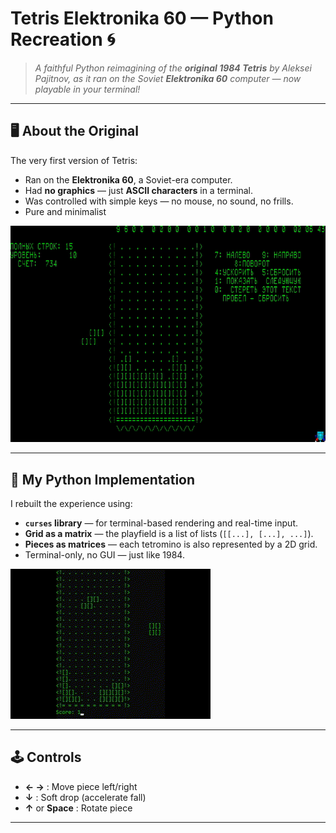 # Tetris Elektronika 60 — Python Recreation 🌀

> *A faithful Python reimagining of the **original 1984 Tetris** by Aleksei Pajitnov, as it ran on the Soviet **Elektronika 60** computer — now playable in your terminal!*


---

## 🖥️ About the Original
The very first version of Tetris:
- Ran on the **Elektronika 60**, a Soviet-era computer.
- Had **no graphics** — just **ASCII characters** in a terminal.
- Was controlled with simple keys — no mouse, no sound, no frills.
- Pure and minimalist

![Banner Image](images/OriginalTetris.gif)


---

## 🐍 My Python Implementation

I rebuilt the experience using:
- **`curses` library** — for terminal-based rendering and real-time input.
- **Grid as a matrix** — the playfield is a list of lists (`[[...], [...], ...]`).
- **Pieces as matrices** — each tetromino is also represented by a 2D grid.
- Terminal-only, no GUI — just like 1984.

![Banner Image](images/MyTetris.gif)

---

## 🕹️ Controls
- **← →** : Move piece left/right
- **↓** : Soft drop (accelerate fall)
- **↑** or **Space** : Rotate piece

---

